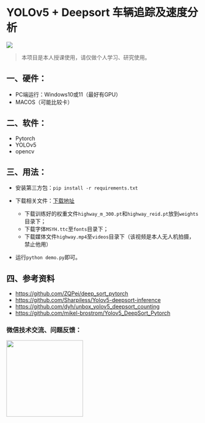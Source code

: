 # YOLOv5 + Deepsort 车辆追踪及速度分析

![](https://enpei-md.oss-cn-hangzhou.aliyuncs.com/img20220418161251.png?x-oss-process=style/wp)



> 本项目是本人授课使用，请仅做个人学习、研究使用。



## 一、硬件：

* PC端运行：Windows10或11（最好有GPU）
* MACOS（可能比较卡）

## 二、软件：

* Pytorch 
* YOLOv5
* opencv 

## 三、用法：

* 安装第三方包：`pip install -r requirements.txt`

* 下载相关文件：[下载地址](https://github.com/enpeizhao/CVprojects/releases)

  * 下载训练好的权重文件`highway_m_300.pt`和`highway_reid.pt`放到`weights`目录下；
  * 下载字体`MSYH.ttc`至`fonts`目录下；
  * 下载媒体文件`highway.mp4`至`videos`目录下（该视频是本人无人机拍摄，禁止他用）

* 运行`python demo.py`即可。

  

## 四、参考资料

* https://github.com/ZQPei/deep_sort_pytorch
* https://github.com/Sharpiless/Yolov5-deepsort-inference
* https://github.com/dyh/unbox_yolov5_deepsort_counting
* https://github.com/mikel-brostrom/Yolov5_DeepSort_Pytorch



### 微信技术交流、问题反馈：

<img src="https://enpei-md.oss-cn-hangzhou.aliyuncs.com/imgIMG_5862.JPG?x-oss-process=style/wp" style="width:200px;" />

